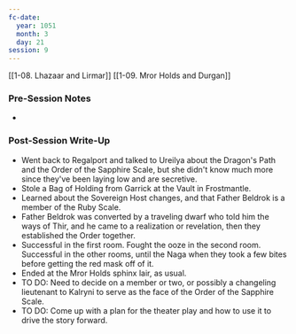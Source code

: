 ```yaml
---
fc-date:
  year: 1051
  month: 3
  day: 21
session: 9
---
```

[[1-08. Lhazaar and Lirmar]] [[1-09. Mror Holds and Durgan]]

### Pre-Session Notes

* 

### Post-Session Write-Up

* Went back to Regalport and talked to Ureilya about the Dragon's Path and the Order of the Sapphire Scale, but she didn't know much more since they've been laying low and are secretive.
* Stole a Bag of Holding from Garrick at the Vault in Frostmantle.
* Learned about the Sovereign Host changes, and that Father Beldrok is a member of the Ruby Scale.
* Father Beldrok was converted by a traveling dwarf who told him the ways of Thir, and he came to a realization or revelation, then they established the Order together.
* Successful in the first room. Fought the ooze in the second room. Successful in the other rooms, until the Naga when they took a few bites before getting the red mask off of it.
* Ended at the Mror Holds sphinx lair, as usual.
* TO DO: Need to decide on a member or two, or possibly a changeling lieutenant to Kalryni to serve as the face of the Order of the Sapphire Scale.
* TO DO: Come up with a plan for the theater play and how to use it to drive the story forward.
